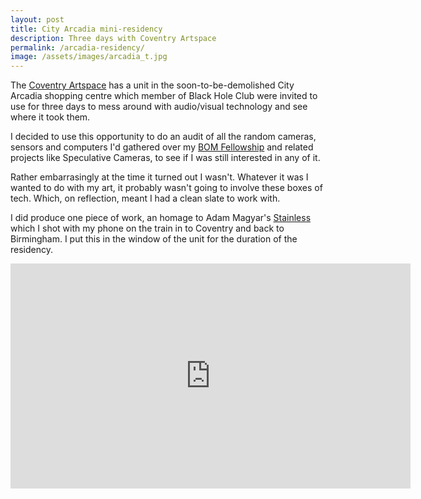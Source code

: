 ```yaml
---
layout: post
title: City Arcadia mini-residency
description: Three days with Coventry Artspace 
permalink: /arcadia-residency/
image: /assets/images/arcadia_t.jpg
---
```


The [Coventry Artspace](https://coventry-artspace.co.uk) has a unit in the soon-to-be-demolished City Arcadia shopping centre which member of Black Hole Club were invited to use for three days to mess around with audio/visual technology and see where it took them. 

I decided to use this opportunity to do an audit of all the random cameras, sensors and computers I'd gathered over my [BOM Fellowship](http://art.peteashton.com/bom-fellowship/) and related projects like Speculative Cameras, to see if I was still interested in any of it. 

Rather embarrasingly at the time it turned out I wasn't. Whatever it was I wanted to do with my art, it probably wasn't going to involve these boxes of tech. Which, on reflection, meant I had a clean slate to work with. 

I did produce one piece of work, an homage to Adam Magyar's [Stainless](https://vimeo.com/83663312) which I shot with my phone on the train in to Coventry and back to Birmingham. I put this in the window of the unit for the duration of the residency. 

<iframe src="https://player.vimeo.com/video/277630114" width="640" height="360" frameborder="0" allow="autoplay; fullscreen" allowfullscreen></iframe>

